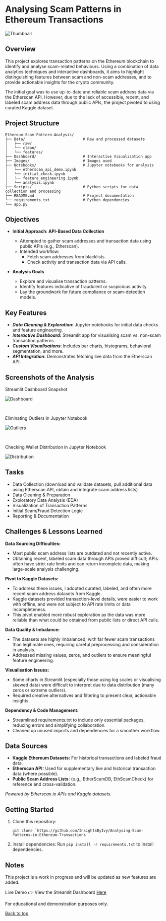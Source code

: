# Analysing Scam Patterns in Ethereum Transactions

![Thumbnail](Images/Ivy%20Kepiro.png)

## Overview
This project explores transaction patterns on the Ethereum blockchain to identify and analyse scam-related behaviours. Using a combination of data analytics techniques and interactive dashboards, it aims to highlight distinguishing features between scam and non-scam addresses, and to provide actionable insights for the crypto community.

The initial goal was to use up-to-date and reliable scam address data via the Etherscan API. However, due to the lack of accessible, recent, and labeled scam address data through public APIs, the project pivoted to using curated Kaggle dataset. 

## Project Structure
```
Ethereum-Scam-Pattern-Analysis/               
├── Data/                          # Raw and processed datasets
│   ├── raw/
│   └── clean/
│   └── features/
├── Dashboard/                     # Interactive Visualisation app
├── Images/                        # Images used
├── Notebooks/                     # Jupyter notebooks for analysis
│   └── etherscan_api_demo.ipynb
│   └── initial_check.ipynb
│   └── feature_engineering.ipynb
│   └── analysis.ipynb
├── Scripts/                       # Python scripts for data collection and processing
├── README.md                      # Project documentation
└── requirements.txt               # Python dependencies
└── app.py
```

## Objectives
- **Initial Approach: API-Based Data Collection**
  - Attempted to gather scam addresses and transaction data using public APIs (e.g., Etherscan).
  - Intended workflow:
    - Fetch scam addresses from blacklists.
    - Check activity and transaction data via API calls.

- **Analysis Goals**
  - Explore and visualise transaction patterns.
  - Identify features indicative of fraudulent or suspicious activity.
  - Lay the groundwork for future compliance or scam-detection models.


## Key Features
- **_Data Cleaning & Exploration_:** Jupyter notebooks for initial data checks and feature engineering.
- **_Interactive Dashboard_:** Streamlit app for visualising scam vs. non-scam transaction patterns.
- **_Custom Visualisations_**: Includes bar charts, histograms, behavioral segmentation, and more.
- **_API Integration_:** Demonstrates fetching live data from the Etherscan API.

## Screenshots of the Analysis

Streamlit Dashboard Snapshot

![Dashboard](Images/dashboard.png)

<br>

Eliminating Outliers in Jupyter Notebook

![Outliers](Images/outliers.png)

<br>

Checking Wallet Distribution in Jupyter Notebook

![Distribution](Images/distribution.png)

## Tasks 
 * Data Collection (download and validate datasets, pull additional data using Etherscan API, obtain and integrate scam address lists)
 * Data Cleaning & Preparation
 * Exploratory Data Analysis (EDA)
 * Visualization of Transaction Patterns
 * Initial Scam/Fraud Detection Logic
 * Reporting & Documentation

## Challenges & Lessons Learned
**Data Sourcing Difficulties:**
 * Most public scam address lists are outdated and not recently active.
 * Obtaining recent, labeled scam data through APIs proved difficult; APIs often have strict rate limits and can return incomplete data, making large-scale analysis challenging.

**Pivot to Kaggle Datasets:**
 * To address these issues, I adopted curated, labeled, and often more recent scam address datasets from Kaggle.
 * Kaggle datasets provided transaction-level details, were easier to work with offline, and were not subject to API rate limits or data incompleteness.
 * This pivot enabled more robust exploration as the data was more reliable than what could be obtained from public lists or direct API calls.

**Data Quality & Imbalance:**
 * The datasets are highly imbalanced, with far fewer scam transactions than legitimate ones, requiring careful preprocessing and consideration in analysis.
 * Addressed missing values, zeros, and outliers to ensure meaningful feature engineering.

**Visualisation Issues:**
 * Some charts in Streamlit (especially those using log scales or visualising skewed data) were difficult to interpret due to data distribution (many zeros or extreme outliers).
 * Required creative alternatives and filtering to present clear, actionable insights.

**Dependency & Code Management:**
 * Streamlined requirements.txt to include only essential packages, reducing errors and simplifying collaboration.
 * Cleaned up unused imports and dependencies for a smoother workflow.

## Data Sources
- **Kaggle Ethereum Datasets:** For historical transactions and labeled fraud data.
- **Etherscan API:** Used for supplementary live and historical transaction data (where possible).
- **Public Scam Address Lists:** (e.g., EtherScamDB, EthScamCheck) for reference and cross-validation.

*Powered by Etherscan.io APIs and Kaggle datasets.*

## Getting Started
1. Clone this repository:

   ```git clone `https://github.com/InsightsByIvy/Analysing-Scam-Patterns-in-Ethereum-Transactions```

2. Install dependencies:
   Run `pip install -r requirements.txt` to install dependencies.


## Notes

This project is a work in progress and will be updated as new features are added.

Live Demo
👉 View the Streamlit Dashboard [Here](https://analysing-scam-patterns-in-ethereum-transactions.streamlit.app/)

For educational and demonstration purposes only.

[Back to top](#analysing-scam-patterns-in-ethereum-transactions)
